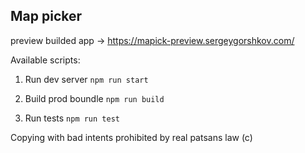 Map picker
---
preview builded app -> https://mapick-preview.sergeygorshkov.com/

Available scripts:
1. Run dev server
`npm run start`

2. Build prod boundle
`npm run build`

3. Run tests
`npm run test`




Copying with bad intents prohibited by real patsans law (c)
